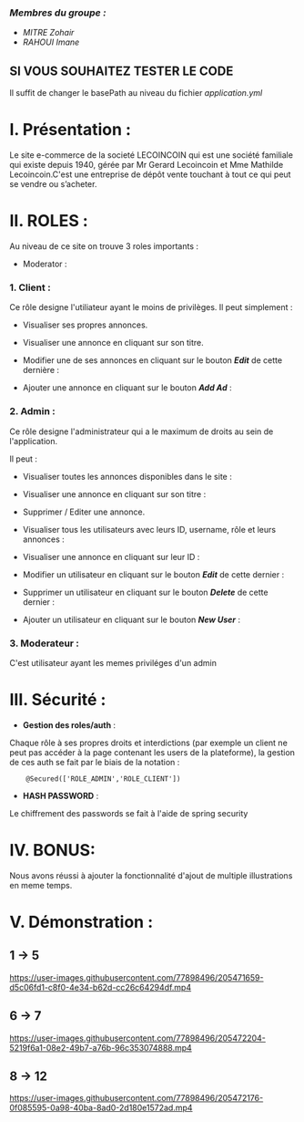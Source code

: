 ### *Membres du groupe :*
  - *MITRE Zohair*
  - *RAHOUI Imane*

## SI VOUS SOUHAITEZ TESTER LE CODE 
Il suffit de changer le basePath au niveau du fichier *application.yml*

# I. Présentation : 

Le site e-commerce de la societé LECOINCOIN qui est une société familiale qui existe depuis 1940, gérée par Mr Gerard Lecoincoin et Mme Mathilde Lecoincoin.C'est une entreprise de dépôt vente touchant à tout ce qui peut se vendre ou s’acheter.

# II. ROLES :

Au niveau de ce site on trouve 3 roles importants :

- Moderator : 
### 1. Client : 
  
  Ce rôle designe l'utiliateur ayant le moins de privilèges. Il peut simplement :

- Visualiser ses propres annonces.

- Visualiser une annonce en cliquant sur son titre.

- Modifier une de ses annonces en cliquant sur le bouton ***Edit*** de cette dernière :

- Ajouter une annonce en cliquant sur le bouton ***Add Ad*** :

### 2. Admin :

Ce rôle designe l'administrateur qui a le maximum de droits au sein de l'application. 

Il peut :

- Visualiser toutes les annonces disponibles dans le site : 

- Visualiser une annonce en cliquant sur son titre : 

- Supprimer / Editer une annonce.

- Visualiser tous les utilisateurs avec leurs ID, username, rôle et leurs annonces :
    
- Visualiser une annonce en cliquant sur leur ID : 
    
- Modifier un utilisateur en cliquant sur le bouton ***Edit*** de cette dernier :

- Supprimer un utilisateur en cliquant sur le bouton ***Delete*** de cette dernier :

- Ajouter un utilisateur en cliquant sur le bouton ***New User*** :

### 3. Moderateur :

C'est utilisateur ayant les memes priviléges d'un admin

# III. Sécurité :
 
 - **Gestion des roles/auth** :
 
Chaque rôle à ses propres droits et interdictions (par exemple un client ne peut pas accéder à la page contenant les users de la plateforme), la gestion de ces auth se fait par le biais de la notation :
```
    @Secured(['ROLE_ADMIN','ROLE_CLIENT'])
```

 - **HASH PASSWORD** : 

Le chiffrement des passwords se fait à l'aide de spring security

# IV. BONUS:

Nous avons réussi à ajouter la fonctionnalité d'ajout de multiple illustrations en meme temps.

# V. Démonstration :

## 1 -> 5

https://user-images.githubusercontent.com/77898496/205471659-d5c06fd1-c8f0-4e34-b62d-cc26c64294df.mp4

## 6 -> 7

https://user-images.githubusercontent.com/77898496/205472204-5219f6a1-08e2-49b7-a76b-96c353074888.mp4

## 8 -> 12

https://user-images.githubusercontent.com/77898496/205472176-0f085595-0a98-40ba-8ad0-2d180e1572ad.mp4

